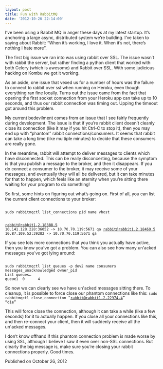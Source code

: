 ```yaml
---
layout: post
title: Fun with RabbitMQ
date: '2012-10-26 22:14:00'
---
```


I’ve been using a Rabbit MQ in anger these days at my latest startup. It’s anchoring a large async, distributed system we’re building. I’ve taken to saying about Rabbit: “When it’s working, I love it. When it’s not, there’s nothing I hate more”.

The first big issue we ran into was using rabbit over SSL. The issue wasn’t with rabbit the server, but rather finding a python client that worked with both Celery (which is awesome) and Rabbit over SSL. With some judicious hacking on Kombu we got it working.

As an aside, one issue that vexed us for a number of hours was the failure to connect to rabbit over ssl when running on Heroku, even though everything ran fine locally. Turns out the issue came from the fact that opening the first socket connection from your Heroku app can take up to 10 seconds, and thus our rabbit connection was timing out. Upping the timeout got around this problem.

My current bedevilment comes from an issue that I see fairly frequently during development. The issue is that if you’re rabbit client doesn’t cleanly close its connection (like it may if you hit Ctrl-C to stop it), then you may end up with “phantom” rabbit connections/consumers. It seems that rabbit can take a long time (like multiple minutes) to decide that these consumers are really gone.

In the meantime, rabbit will attempt to deliver messages to clients which have disconnected. This can be really disconcerting, because the symptom is that you publish a message to the broker, and then it disappears. If you do connect a consumer to the broker, it may receive some of your messages, and eventually they will all be delivered, but it can take minutes for that to happen, which feels like an eternity when you’re sitting there waiting for your program to do something!

So first, some hints on figuring out what’s going on. First of all, you can list the current client connections to your broker:

<code>
sudo rabbitmqctl list_connections pid name vhost

<rabbit@rabbit1.2.18388.5> 10.141.128.228:36052 -> 10.70.70.119:5671 qa
<rabbit@rabbit1.2.18460.5> 10.87.109.52:39282 -> 10.70.70.119:5671 qa
</code>

If you see lots more connections that you think you actually have active, then you know you’ve got a problem. You can also see how many un'acked messages you’ve got lying around:

<code>
sudo rabbitmqctl list_queues -p dev2 name consumers messages_unacknowledged owner_pid
List queues…
queue1  0      4
</code>

So now we can clearly see we have un'acked messages sitting there. To cleanup, it is possible to force close our phantom connections like this:
<code>sudo rabbitmqctl close_connection “<rabbit@rabbit1.2.22974.4>” “die”
</code>

This will force close the connection, although it can take a while (like a few seconds) for it to actually happen. If you close all your connections like this, and then re-connect your client, then it will suddenly receive all the un'acked messages.

I don’t know offhand if this phantom connection problem is made worse by using SSL, although I believe I saw it even over non-SSL connections. But clearly the big message is, make sure you’re closing your rabbit connections properly. 
Good times.

Published on October 26, 2012



